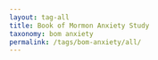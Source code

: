 ```yaml
---
layout: tag-all
title: Book of Mormon Anxiety Study
taxonomy: bom anxiety
permalink: /tags/bom-anxiety/all/
---
```


